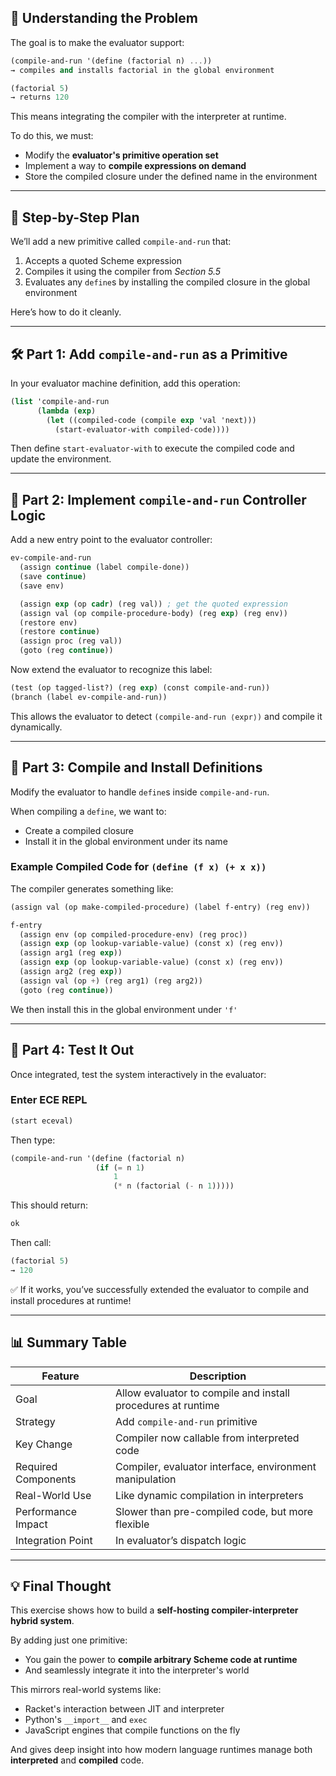 ## 🧠 Understanding the Problem

The goal is to make the evaluator support:

```scheme
(compile-and-run '(define (factorial n) ...))
→ compiles and installs factorial in the global environment

(factorial 5)
→ returns 120
```

This means integrating the compiler with the interpreter at runtime.

To do this, we must:
- Modify the **evaluator's primitive operation set**
- Implement a way to **compile expressions on demand**
- Store the compiled closure under the defined name in the environment

---

## 🔁 Step-by-Step Plan

We’ll add a new primitive called `compile-and-run` that:
1. Accepts a quoted Scheme expression
2. Compiles it using the compiler from *Section 5.5*
3. Evaluates any `define`s by installing the compiled closure in the global environment

Here’s how to do it cleanly.

---

## 🛠️ Part 1: Add `compile-and-run` as a Primitive

In your evaluator machine definition, add this operation:

```scheme
(list 'compile-and-run
      (lambda (exp)
        (let ((compiled-code (compile exp 'val 'next)))
          (start-evaluator-with compiled-code))))
```

Then define `start-evaluator-with` to execute the compiled code and update the environment.

---

## 📌 Part 2: Implement `compile-and-run` Controller Logic

Add a new entry point to the evaluator controller:

```scheme
ev-compile-and-run
  (assign continue (label compile-done))
  (save continue)
  (save env)

  (assign exp (op cadr) (reg val)) ; get the quoted expression
  (assign val (op compile-procedure-body) (reg exp) (reg env))
  (restore env)
  (restore continue)
  (assign proc (reg val))
  (goto (reg continue))
```

Now extend the evaluator to recognize this label:

```scheme
(test (op tagged-list?) (reg exp) (const compile-and-run))
(branch (label ev-compile-and-run))
```

This allows the evaluator to detect `(compile-and-run ⟨expr⟩)` and compile it dynamically.

---

## 🎯 Part 3: Compile and Install Definitions

Modify the evaluator to handle `define`s inside `compile-and-run`.

When compiling a `define`, we want to:
- Create a compiled closure
- Install it in the global environment under its name

### Example Compiled Code for `(define (f x) (+ x x))`

The compiler generates something like:

```scheme
(assign val (op make-compiled-procedure) (label f-entry) (reg env))

f-entry
  (assign env (op compiled-procedure-env) (reg proc))
  (assign exp (op lookup-variable-value) (const x) (reg env))
  (assign arg1 (reg exp))
  (assign exp (op lookup-variable-value) (const x) (reg env))
  (assign arg2 (reg exp))
  (assign val (op +) (reg arg1) (reg arg2))
  (goto (reg continue))
```

We then install this in the global environment under `'f'`

---

## 🧪 Part 4: Test It Out

Once integrated, test the system interactively in the evaluator:

### Enter ECE REPL

```scheme
(start eceval)
```

Then type:

```scheme
(compile-and-run '(define (factorial n)
                   (if (= n 1)
                       1
                       (* n (factorial (- n 1)))))
```

This should return:

```scheme
ok
```

Then call:

```scheme
(factorial 5)
→ 120
```

✅ If it works, you’ve successfully extended the evaluator to compile and install procedures at runtime!

---

## 📊 Summary Table

| Feature | Description |
|--------|-------------|
| Goal | Allow evaluator to compile and install procedures at runtime |
| Strategy | Add `compile-and-run` primitive |
| Key Change | Compiler now callable from interpreted code |
| Required Components | Compiler, evaluator interface, environment manipulation |
| Real-World Use | Like dynamic compilation in interpreters |
| Performance Impact | Slower than pre-compiled code, but more flexible |
| Integration Point | In evaluator’s dispatch logic |

---

## 💡 Final Thought

This exercise shows how to build a **self-hosting compiler-interpreter hybrid system**.

By adding just one primitive:
- You gain the power to **compile arbitrary Scheme code at runtime**
- And seamlessly integrate it into the interpreter's world

This mirrors real-world systems like:
- Racket's interaction between JIT and interpreter
- Python's `__import__` and `exec`
- JavaScript engines that compile functions on the fly

And gives deep insight into how modern language runtimes manage both **interpreted** and **compiled** code.
